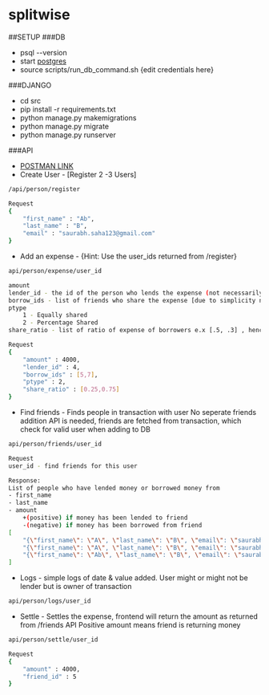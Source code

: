 # splitwise
##SETUP
###DB
* psql --version
* start [postgres](https://ooxygenated.wordpress.com/2021/02/19/start-local-postgres-server/)
* source scripts/run_db_command.sh {edit credentials here}

###DJANGO
* cd src
* pip install -r requirements.txt
* python manage.py makemigrations
* python manage.py migrate
* python manage.py runserver

###API
* [POSTMAN LINK](https://www.getpostman.com/collections/0e4e1f7bcdeaf96a1787)
* Create User - [Register 2 -3 Users]
```bash
/api/person/register

Request
{
    "first_name" : "Ab",
    "last_name" : "B",
    "email" : "saurabh.saha123@gmail.com"
}

```

* Add an expense - {Hint: Use the user_ids returned from /register}
```bash
api/person/expense/user_id

amount
lender_id - the id of the person who lends the expense (not necessarily the person who is creating identified by user_id )
borrow_ids - list of friends who share the expense [due to simplicity no addtion of friends of supported, we directly use an /expense API to mark people as friends]
ptype
    1 - Equally shared
    2 - Percentage Shared
share_ratio - list of ratio of expense of borrowers e.x [.5, .3] , hence the lender will pay .2

Request
{
    "amount" : 4000,
    "lender_id" : 4,
    "borrow_ids" : [5,7],
    "ptype" : 2,
    "share_ratio" : [0.25,0.75]
}

```

* Find friends - Finds people in transaction with user
No seperate friends addition API is needed, friends are fetched from transaction, which check for valid
user when adding to DB
```bash
api/person/friends/user_id

Request
user_id - find friends for this user

Response:
List of people who have lended money or borrowed money from
- first_name
- last_name
- amount 
    +(positive) if money has been lended to friend
    -(negative) if money has been borrowed from friend
[
    "{\"first_name\": \"A\", \"last_name\": \"B\", \"email\": \"saurabh.saha1@gmail.com\", \"amount\": -2000}",
    "{\"first_name\": \"A\", \"last_name\": \"B\", \"email\": \"saurabh.saha@gmail.com\", \"amount\": 3000}",
    "{\"first_name\": \"Ab\", \"last_name\": \"B\", \"email\": \"saurabh.saha12@gmail.com\", \"amount\": 3000}"
]
```

* Logs - simple logs of date & value added. User might or might not be lender but is owner 
of transaction
```bash
api/person/logs/user_id
```

* Settle - Settles the expense, frontend will return the amount as returned from /friends API
Positive amount means friend is returning money
```bash
api/person/settle/user_id

Request
{
    "amount" : 4000,
    "friend_id" : 5
}
```